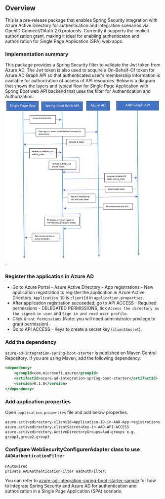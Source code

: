 ## Overview
This is a pre-release package that enables Spring Security integration with Azure Active Directory for authentication and integration scenarios via OpenID Connect/OAuth 2.0 protocols. Currently it supports the implicit authorization grant, making it ideal for enabling authenticaton and authorization for Single Page Application (SPA) web apps.

### Implementation summary
This package provides a Spring Security filter to validate the Jwt token from Azure AD. The Jwt token is also used to acquire a On-Behalf-Of token for Azure AD Graph API so that authenticated user's membership information is available for authorization of access of API resources. Below is a diagram that shows the layers and typical flow for Single Page Application with Spring Boot web API backend that uses the filter for Authentication and Authorization.
![Single Page Application + Spring Boot Web API + Azure AD](resource/spa-oauth2.png).
### Register the application in Azure AD
* Go to Azure Portal - Azure Active Directory - App registrations - New application registration to register the application in Azure Active Directory.  `Application ID` is `clientId` in `application.properties`.
* After application registration succeeded, go to API ACCESS - Required permissions - DELEGATED PERMISSIONS, tick `Access the directory as the signed-in user` and `Sign in and read user profile`.
* Click `Grant Permissions` (Note: you will need administrator privilege to grant permission).
* Go to API ACCESS - Keys to create a secret key (`clientSecret`).

### Add the dependency

`azure-ad-integration-spring-boot-starter` is published on Maven Central Repository.
If you are using Maven, add the following dependency.

```xml
<dependency>
    <groupId>com.microsoft.azure</groupId>
    <artifactId>azure-ad-integration-spring-boot-starter</artifactId>
    <version>0.1.8</version>
</dependency>
```

### Add application properties

Open `application.properties` file and add below properties.

```
azure.activedirectory.clientId=Application-ID-in-AAD-App-registrations
azure.activedirectory.clientSecret=Key-in-AAD-API-ACCESS
azure.activedirectory.ActiveDirectoryGroups=Aad-groups e.g. group1,group2,group3
```

### Configure WebSecurityConfigurerAdapter class to use `AADAuthenticationFilter`

```
@Autowired
private AADAuthenticationFilter aadAuthFilter;
```

You can refer to [azure-ad-integration-spring-boot-starter-sample](../azure-ad-integration-spring-boot-starter-sample/README.md) for how to integrate Spring Security and Azure AD for authentication and authorization in a Single Page Application (SPA) scenario.
